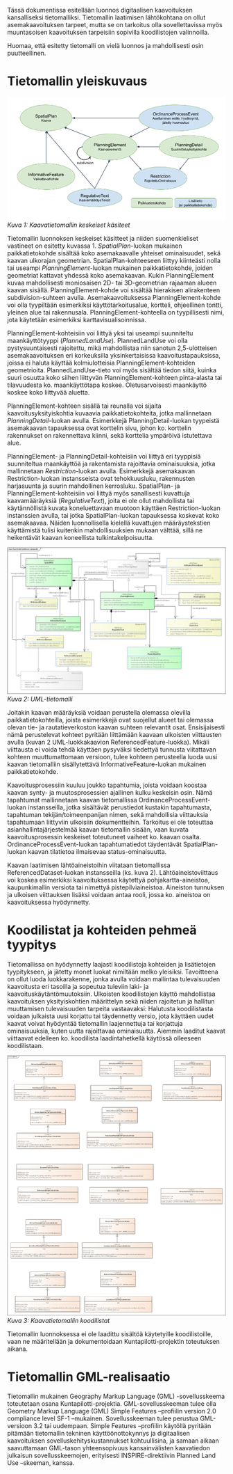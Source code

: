 Tässä dokumentissa esitellään luonnos digitaalisen kaavoituksen kansalliseksi tietomalliksi. Tietomallin laatimisen lähtökohtana on ollut asemakaavoituksen tarpeet, mutta se on tarkoitus olla sovellettavissa myös muuntasoisen kaavoituksen tarpeisiin sopivilla koodilistojen valinnoilla.

Huomaa, että esitetty tietomalli on vielä luonnos ja mahdollisesti osin puutteellinen.

# Tietomallin yleiskuvaus

![Kuva 1: Kaavatietomallin keskeiset käsiteet](images/tietomalli-keskeiset-kasitteet.png)
*Kuva 1: Kaavatietomallin keskeiset käsiteet*

Tietomallin luonnoksen keskeiset käsitteet ja niiden suomenkieliset vastineet on esitetty kuvassa 1. *SpatialPlan*-luokan mukainen paikkatietokohde sisältää koko asemakaavalle yhteiset ominaisuudet, sekä kaavan ulkorajan geometrian. SpatialPlan-kohteeseen liittyy kiinteästi nolla tai useampi *PlanningElement*-luokan mukainen paikkatietokohde, joiden geometriat kattavat yhdessä koko asemakaavan. Kukin PlanningElement kuvaa mahdollisesti moniosaisen 2D- tai 3D-geometrian rajaaman alueen kaavan sisällä. PlanningElement-kohde voi sisältää hierakisen alirakenteen subdivision-suhteen avulla. Asemakaavoituksessa PlanningElement-kohde voi olla tyypiltään esimerkiksi käyttötarkoitusalue, kortteli, ohjeellinen tontti, yleinen alue tai rakennusala. PlanningElement-kohteella on tyypillisesti nimi, jota käytetään esimerkiksi karttavisualisoinnissa.

PlanningElement-kohteisiin voi liittyä yksi tai useampi suunniteltu maankäyttötyyppi (*PlannedLandUse*).
PlannedLandUse voi olla pystysuuntaisesti rajoitettu, mikä mahdollistaa niin sanotun 2,5-ulotteisen asemakaavoituksen eri korkeuksilla yksinkertaisissa kaavoitustapauksissa, joissa ei haluta käyttää kolmiulotteisia PlanningElement-kohteiden geometrioita. PlannedLandUse-tieto voi myös sisältää tiedon siitä, kuinka suuri osuutta koko siihen liittyvän PlanningElement-kohteen pinta-alasta tai tilavuudesta ko. maankäyttötapa koskee. Oletusarvoisesti maankäyttö koskee koko liittyvää aluetta.

PlanningElement-kohteen sisällä tai reunalla voi sijaita kaavoitusyksityiskohtia kuvaavia paikkatietokohteita, jotka mallinnetaan *PlanningDetail*-luokan avulla. Esimerkkejä PlanningDetail-luokan tyypeistä asemakaavan tapauksessa ovat korttelin sivu, johon ko. korttelin rakennukset on rakennettava kiinni, sekä korttelia ympäröivä istutettava alue.

PlanningElement- ja PlanningDetail-kohteisiin voi liittyä eri tyyppisiä suunniteltua maankäyttöä ja rakentamista rajoittavia ominaisuuksia, jotka mallinnetaan *Restriction*-luokan avulla. Esimerkkejä asemakaavan Restriction-luokan instansseista ovat tehokkuusluku, rakennusten harjasuunta ja suurin mahdollinen kerrosluku. SpatialPlan- ja PlanningElement-kohteisiin voi liittyä myös sanallisesti kuvattuja kaavamääräyksiä (*RegulativeText*), joita ei ole ollut mahdollista tai käytännöllistä kuvata koneluettavaan muotoon käyttäen Restriction-luokan instanssien avulla, tai jotka SpatialPlan-luokan tapauksessa koskevat koko asemakaavaa. Näiden luonnollisella kielellä kuvattujen määräystekstien käyttämistä tulisi kuitenkin mahdollisuuksien mukaan välttää, sillä ne heikentävät kaavan koneellista tulkintakelpoisuutta.

![Kuva 2: UML-tietomalli](images/tietomalli-uml-no-comments.png)
*Kuva 2: UML-tietomalli*

Joitakin kaavan määräyksiä voidaan perustella olemassa olevilla paikkatietokohteilla, joista esimerkkejä ovat suojellut alueet tai olemassa olevan tie- ja rautatieverkoston kaavan suhteen relevantit osat. Ensisijaisesti nämä perustelevat kohteet pyritään liittämään kaavaan ulkoisten viittausten avulla (kuvan 2 UML-luokkakaavion ReferencedFeature-luokka). Mikäli viittausta ei voida tehdä käyttäen pysyväksi tiedettyä tunnusta viitattavan kohteen muuttumattomaan versioon, tulee kohteen perusteella luoda uusi kaavan tietomalliin sisällytettävä InformativeFeature-luokan mukainen paikkatietokohde.

Kaavoitusprosessiin kuuluu joukko tapahtumia, joista voidaan koostaa kaavan synty- ja muutosprosessien ajallinen kulku keskeisin osin. Nämä tapahtumat mallinnetaan kaavan tietomallissa OrdinanceProcessEvent-luokan instansseilla, jotka sisältävät perustiedot kustakin tapahtumasta, tapahtuman tekijän/toimeenpanijan nimen, sekä mahdollisia viittauksia tapahtumaan liittyviin ulkoisiin dokumentteihin. Tarkoitus ei ole toteuttaa asianhallintajärjestelmää kaavan tietomallin sisään, vaan kuvata kaavoitusprosessin keskeiset toteutuneet vaiheet ko. kaavan osalta. OrdinanceProcessEvent-luokan tapahtumatiedot täydentävät SpatialPlan-luokan kaavan tilatietoa ilmaisevaa status-ominaisuutta.

Kaavan laatimisen lähtöaineistoihin viitataan tietomallissa ReferencedDataset-luokan instansseilla (ks. kuva 2). Lähtöaineistoviittaus voi koskea esimerkiksi kaavoituksessa käytettyä pohjakartta-aineistoa, kaupunkimallin versiota tai nimettyä pistepilviaineistoa. Aineiston tunnuksen ja ulkoisen viittauksen lisäksi voidaan antaa rooli, jossa ko. aineistoa on kaavoituksessa hyödynnetty.

# Koodilistat ja kohteiden pehmeä tyypitys

Tietomallissa on hyödynnetty laajasti koodilistoja kohteiden ja lisätietojen tyypitykseen, ja jätetty monet luokat nimiltään melko yleisiksi. Tavoitteena on ollut luoda luokkarakenne, jonka avulla voidaan mallintaa tulevaisuuden kaavoitusta eri tasoilla ja sopeutua tuleviin laki- ja kaavoituskäytäntömuutoksiin. Ulkoisten koodilistojen käyttö mahdollistaa kaavoituksen yksityiskohtien määrittelyn sekä niiden rajoitetun ja hallitun muuttamisen tulevaisuuden tarpeita vastaavaksi: Halutusta koodilistasta voidaan julkaista uusi korjattu tai täydennetty versio, jota käyttäen uudet kaavat voivat hyödyntää tietomallin laajennettuja tai korjattuja ominaisuuksia, kuten uutta rajoittavaa ominaisuutta. Aiemmin laaditut kaavat viittaavat edelleen ko. koodilista laadintahetkellä käytössä olleeseen koodilistaan.

![Kuva 3: Kaavatietomallin koodilistat](images/tietomallin-koodilistat-kaikki.png)
*Kuva 3: Kaavatietomallin koodilistat*

Tietomallin luonnoksessa ei ole laadittu sisältöä käytetyille koodilistoille, vaan ne määritellään ja dokumentoidaan Kuntapilotti-projektin toteutuksen aikana.

# Tietomallin GML-realisaatio

Tietomallin mukainen Geography Markup Language (GML) -sovellusskeema toteutetaan osana Kuntapilotti-projektia. GML-sovellusskeeman tulee olla Geometry Markup Language (GML) Simple Features –profiilin version 2.0 compliance level SF-1 –mukainen. Sovellusskeeman tulee perustua GML-versioon 3.2 tai uudempaan. Simple Features –profiilin käytöllä pyritään pitämään tietomallin tekninen käyttöönottokynnys ja digitaalisen kaavoituksen sovelluskehityskustannukset kohtuullisina, ja samaan aikaan saavuttamaan GML-tason yhteensopivuus kansainvälisten kaavatiedon julkaisun sovellusskeemojen, erityisesti INSPIRE-direktiivin Planned Land Use –skeeman, kanssa.
